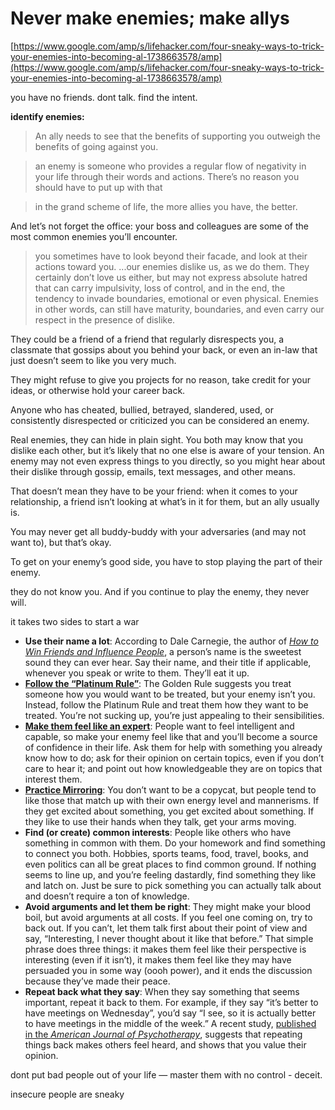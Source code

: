 Never make enemies; make allys
===

[https://www.google.com/amp/s/lifehacker.com/four-sneaky-ways-to-trick-your-enemies-into-becoming-al-1738663578/amp](https://www.google.com/amp/s/lifehacker.com/four-sneaky-ways-to-trick-your-enemies-into-becoming-al-1738663578/amp)

you have no friends. dont talk. find the intent.

**identify enemies:**

> An ally needs to see that the benefits of supporting you outweigh the benefits of going against you.

> an enemy is someone who provides a regular flow of negativity in your life through their words and actions. There’s no reason you should have to put up with that

> in the grand scheme of life, the more allies you have, the better.

And let’s not forget the office: your boss and colleagues are some of the most common enemies you’ll encounter.

> you sometimes have to look beyond their facade, and look at their actions toward you. ...our enemies dislike us, as we do them. They certainly don’t love us either, but may not express absolute hatred that can carry impulsivity, loss of control, and in the end, the tendency to invade boundaries, emotional or even physical. Enemies in other words, can still have maturity, boundaries, and even carry our respect in the presence of dislike.

They could be a friend of a friend that regularly disrespects you, a classmate that gossips about you behind your back, or even an in-law that just doesn’t seem to like you very much. 

They might refuse to give you projects for no reason, take credit for your ideas, or otherwise hold your career back.

Anyone who has cheated, bullied, betrayed, slandered, used, or consistently disrespected or criticized you can be considered an enemy.

Real enemies, they can hide in plain sight. You both may know that you dislike each other, but it’s likely that no one else is aware of your tension. An enemy may not even express things to you directly, so you might hear about their dislike through gossip, emails, text messages, and other means.

That doesn’t mean they have to be your friend: when it comes to your relationship, a friend isn’t looking at what’s in it for them, but an ally usually is.

You may never get all buddy-buddy with your adversaries (and may not want to), but that’s okay.

To get on your enemy’s good side, you have to stop playing the part of their enemy.

they do not know you. And if you continue to play the enemy, they never will.

it takes two sides to start a war

- **Use their name a lot**: According to Dale Carnegie, the author of *[How to Win Friends and Influence People](http://www.amazon.com/How-Win-Friends-Influence-People/dp/0671027034?tag=lifehackeramzn-20&ascsubtag=95b1b580ba70c150982ff408851f4ca198b5c2dd)*, a person’s name is the sweetest sound they can ever hear. Say their name, and their title if applicable, whenever you speak or write to them. They’ll eat it up.
- **[Follow the “Platinum Rule”](http://lifehacker.com/be-more-likable-in-any-situation-by-following-the-plat-1714767371)**: The Golden Rule suggests you treat someone how you would want to be treated, but your enemy isn’t you. Instead, follow the Platinum Rule and treat them how they want to be treated. You’re not sucking up, you’re just appealing to their sensibilities.
- **[Make them feel like an expert](http://lifehacker.com/be-more-likable-in-conversation-by-making-the-other-per-1723226851)**: People want to feel intelligent and capable, so make your enemy feel like that and you’ll become a source of confidence in their life. Ask them for help with something you already know how to do; ask for their opinion on certain topics, even if you don’t care to hear it; and point out how knowledgeable they are on topics that interest them.
- **[Practice Mirroring](http://lifehacker.com/how-to-develop-your-charisma-and-become-more-likable-1673988208#_ga=1.35835552.1667622160.1441735094)**: You don’t want to be a copycat, but people tend to like those that match up with their own energy level and mannerisms. If they get excited about something, you get excited about something. If they like to use their hands when they talk, get your arms moving.
- **Find (or create) common interests**: People like others who have something in common with them. Do your homework and find something to connect you both. Hobbies, sports teams, food, travel, books, and even politics can all be great places to find common ground. If nothing seems to line up, and you’re feeling dastardly, find something they like and latch on. Just be sure to pick something you can actually talk about and doesn’t require a ton of knowledge.
- **Avoid arguments and let them be right**: They might make your blood boil, but avoid arguments at all costs. If you feel one coming on, try to back out. If you can’t, let them talk first about their point of view and say, “Interesting, I never thought about it like that before.” That simple phrase does three things: it makes them feel like their perspective is interesting (even if it isn’t), it makes them feel like they may have persuaded you in some way (oooh power), and it ends the discussion because they’ve made their peace.
- **Repeat back what they say**: When they say something that seems important, repeat it back to them. For example, if they say “it’s better to have meetings on Wednesday”, you’d say “I see, so it is actually better to have meetings in the middle of the week.” A recent study, [published in the *American Journal of Psychotherapy*](http://www.ncbi.nlm.nih.gov/pubmed/17760322), suggests that repeating things back makes others feel heard, and shows that you value their opinion.

dont put bad people out of your life — master them with no control - deceit.

insecure people are sneaky